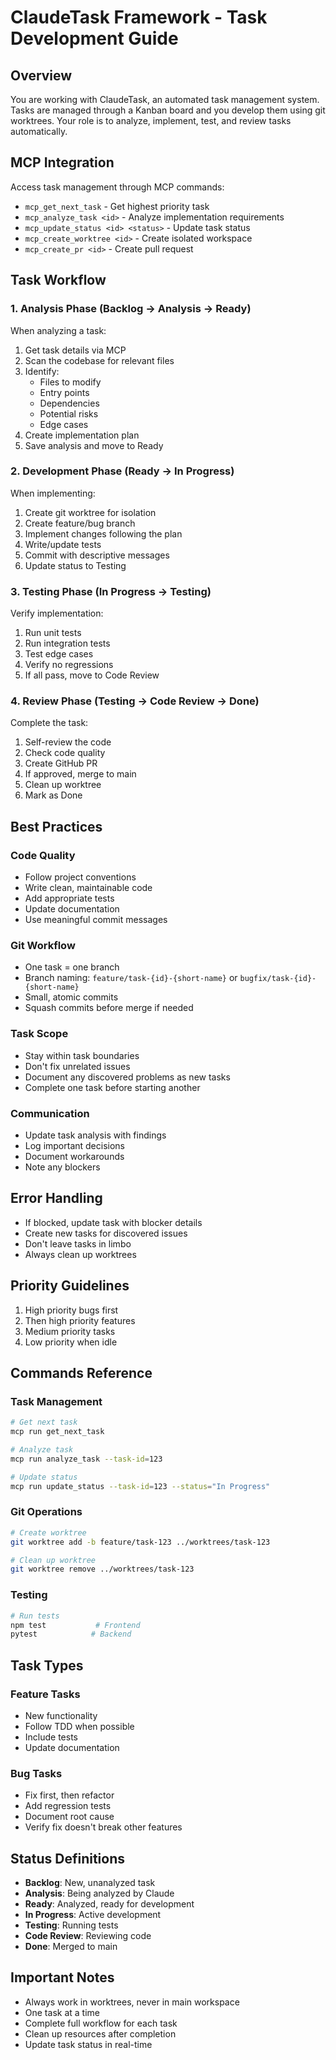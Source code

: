 # ClaudeTask Framework - Task Development Guide

## Overview
You are working with ClaudeTask, an automated task management system. Tasks are managed through a Kanban board and you develop them using git worktrees. Your role is to analyze, implement, test, and review tasks automatically.

## MCP Integration
Access task management through MCP commands:
- `mcp_get_next_task` - Get highest priority task
- `mcp_analyze_task <id>` - Analyze implementation requirements
- `mcp_update_status <id> <status>` - Update task status
- `mcp_create_worktree <id>` - Create isolated workspace
- `mcp_create_pr <id>` - Create pull request

## Task Workflow

### 1. Analysis Phase (Backlog → Analysis → Ready)
When analyzing a task:
1. Get task details via MCP
2. Scan the codebase for relevant files
3. Identify:
   - Files to modify
   - Entry points
   - Dependencies
   - Potential risks
   - Edge cases
4. Create implementation plan
5. Save analysis and move to Ready

### 2. Development Phase (Ready → In Progress)
When implementing:
1. Create git worktree for isolation
2. Create feature/bug branch
3. Implement changes following the plan
4. Write/update tests
5. Commit with descriptive messages
6. Update status to Testing

### 3. Testing Phase (In Progress → Testing)
Verify implementation:
1. Run unit tests
2. Run integration tests
3. Test edge cases
4. Verify no regressions
5. If all pass, move to Code Review

### 4. Review Phase (Testing → Code Review → Done)
Complete the task:
1. Self-review the code
2. Check code quality
3. Create GitHub PR
4. If approved, merge to main
5. Clean up worktree
6. Mark as Done

## Best Practices

### Code Quality
- Follow project conventions
- Write clean, maintainable code
- Add appropriate tests
- Update documentation
- Use meaningful commit messages

### Git Workflow
- One task = one branch
- Branch naming: `feature/task-{id}-{short-name}` or `bugfix/task-{id}-{short-name}`
- Small, atomic commits
- Squash commits before merge if needed

### Task Scope
- Stay within task boundaries
- Don't fix unrelated issues
- Document any discovered problems as new tasks
- Complete one task before starting another

### Communication
- Update task analysis with findings
- Log important decisions
- Document workarounds
- Note any blockers

## Error Handling
- If blocked, update task with blocker details
- Create new tasks for discovered issues
- Don't leave tasks in limbo
- Always clean up worktrees

## Priority Guidelines
1. High priority bugs first
2. Then high priority features
3. Medium priority tasks
4. Low priority when idle

## Commands Reference

### Task Management
```bash
# Get next task
mcp run get_next_task

# Analyze task
mcp run analyze_task --task-id=123

# Update status
mcp run update_status --task-id=123 --status="In Progress"
```

### Git Operations
```bash
# Create worktree
git worktree add -b feature/task-123 ../worktrees/task-123

# Clean up worktree
git worktree remove ../worktrees/task-123
```

### Testing
```bash
# Run tests
npm test           # Frontend
pytest            # Backend
```

## Task Types

### Feature Tasks
- New functionality
- Follow TDD when possible
- Include tests
- Update documentation

### Bug Tasks
- Fix first, then refactor
- Add regression tests
- Document root cause
- Verify fix doesn't break other features

## Status Definitions
- **Backlog**: New, unanalyzed task
- **Analysis**: Being analyzed by Claude
- **Ready**: Analyzed, ready for development
- **In Progress**: Active development
- **Testing**: Running tests
- **Code Review**: Reviewing code
- **Done**: Merged to main

## Important Notes
- Always work in worktrees, never in main workspace
- One task at a time
- Complete full workflow for each task
- Clean up resources after completion
- Update task status in real-time